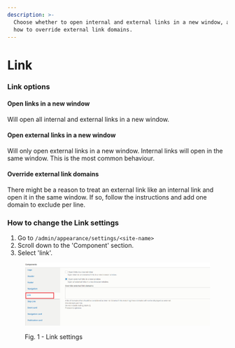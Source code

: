 ```yaml
---
description: >-
  Choose whether to open internal and external links in a new window, and learn
  how to override external link domains.
---
```


# Link

### Link options

#### Open links in a new window

Will open all internal and external links in a new window.

#### Open external links in a new window

Will only open external links in a new window. Internal links will open in the same window. This is the most common behaviour.

#### Override external link domains

There might be a reason to treat an external link like an internal link and open it in the same window. If so, follow the instructions and add one domain to exclude per line.

### How to change the Link settings&#x20;

1. Go to `/admin/appearance/settings/<site-name>`
2. Scroll down to the 'Component' section.
3. Select 'link'.

<figure><img src="../../../.gitbook/assets/image (119).png" alt="Link settings in the theme setting area"><figcaption><p>Fig. 1 - Link settings</p></figcaption></figure>
